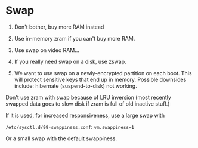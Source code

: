 # Swap

1. Don't bother, buy more RAM instead

2. Use in-memory zram if you can't buy more RAM.

2. Use swap on video RAM...

3. If you really need swap on a disk, use zswap.

4. We want to use swap on a newly-encrypted partition on each boot. This will protect sensitive keys that end up in memory. Possible downsides include: hibernate (suspend-to-disk) not working.

Don't use zram with swap because of LRU inversion (most recently swapped data goes to slow disk if zram is full of old inactive stuff.)

If it is used, for increased responsiveness, use a large swap with

`/etc/sysctl.d/99-swappiness.conf`: `vm.swappiness=1`

Or a small swap with the default swappiness.

